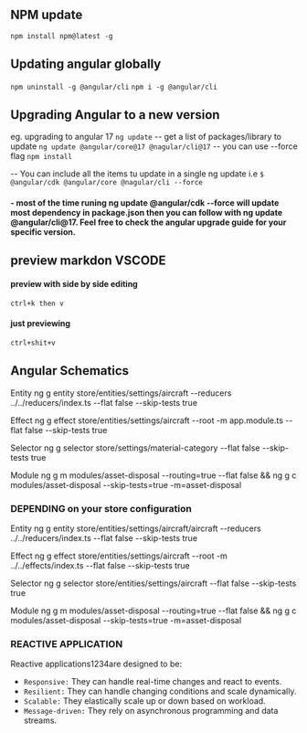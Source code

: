## NPM update
`npm install npm@latest -g`

## Updating angular globally
`npm uninstall -g @angular/cli`
`npm i -g @angular/cli`

## Upgrading Angular to a new version
eg. upgrading to angular 17
`ng update`  -- get a list of packages/library to update
`ng update @angular/core@17 @nagular/cli@17`  -- you can use --force flag
`npm install`

-- You can include all the items tu update in a single ng update i.e `$ @angular/cdk @angular/core @nagular/cli --force`

#### - most of the time runing ng update @angular/cdk --force will update most dependency in package.json then you can follow with ng update @angular/cli@17. Feel free to check the angular upgrade guide for your specific version.

## preview markdon VSCODE

#### preview with side by side editing
`ctrl+k then v`

#### just previewing
`ctrl+shit+v`


## Angular Schematics
Entity
ng g entity store/entities/settings/aircraft --reducers ../../reducers/index.ts --flat false --skip-tests true

Effect
ng g effect store/entities/settings/aircraft --root -m app.module.ts --flat false --skip-tests true

Selector
ng g selector store/settings/material-category --flat false --skip-tests true

Module
ng g m modules/asset-disposal --routing=true --flat false && ng g c modules/asset-disposal --skip-tests=true -m=asset-disposal


### DEPENDING on your store configuration
Entity
ng g entity store/entities/settings/aircraft/aircraft --reducers ../../reducers/index.ts --flat false --skip-tests true

Effect
ng g effect store/entities/settings/aircraft --root -m ../../effects/index.ts --flat false --skip-tests true

Selector
ng g selector store/entities/settings/aircraft --flat false --skip-tests true

Module
ng g m modules/asset-disposal --routing=true --flat false && ng g c modules/asset-disposal --skip-tests=true -m=asset-disposal



### REACTIVE APPLICATION
Reactive applications1234are designed to be:
* `Responsive:` They can handle real-time changes and react to events.
* `Resilient:` They can handle changing conditions and scale dynamically.
* `Scalable:` They elastically scale up or down based on workload.
* `Message-driven:` They rely on asynchronous programming and data streams.